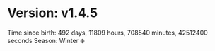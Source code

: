 # Version: v1.4.5
Time since birth: 492 days, 11809 hours, 708540 minutes, 42512400 seconds
Season: Winter ❄️
